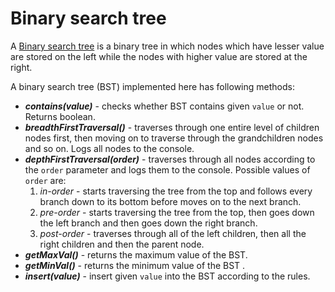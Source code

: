 # Binary search tree

A [Binary search tree](https://en.wikipedia.org/wiki/Binary_search_tree) is a binary tree in which nodes which have lesser value are stored on the left while the nodes with higher value are stored at the right.  
  
A binary search tree (BST) implemented here has following methods:

  - **_contains(value)_** - checks whether BST contains given ```value``` or not. Returns boolean. 
  - **_breadthFirstTraversal()_** - traverses through one entire level of children nodes first, then moving on to traverse through the grandchildren nodes and so on. Logs all nodes to the console.
  - **_depthFirstTraversal(order)_** - traverses through all nodes according to the ```order``` parameter and logs them to the console. Possible values of ```order``` are:
    1. _in-order_ - starts traversing the tree from the top and follows every branch down to its bottom before moves on to the next branch.
    2. _pre-order_ - starts traversing the tree from the top, then goes down the left branch and then goes down the right branch.
    3. _post-order_ - traverses through all of the left children, then all the right children and then the parent node.
  - **_getMaxVal()_** - returns the maximum value of the BST.
  - **_getMinVal()_** - returns the minimum value of the BST .
  - **_insert(value)_** - insert given ```value``` into the BST according to the rules.
